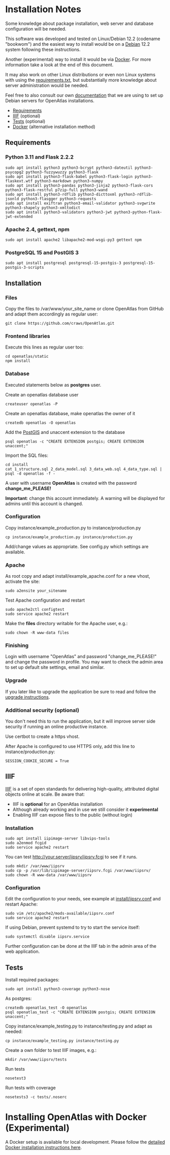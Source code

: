 # Installation NotesSome knowledge about package installation, web server and databaseconfiguration will be needed.This software was developed and tested on Linux/Debian 12.2(codename "bookwom") and the easiest way to install would be on a[Debian](https://www.debian.org/) 12.2 system following these instructions.Another (experimental) way to install it would be via[Docker](https://www.docker.com/).For more information take a look at the end of this document.It may also work on other Linux distributions or even non Linux systems withusing the [requirements.txt](requirements.txt), but substantially moreknowledge about server administration would be needed.Feel free to also consult our own[documentation](https://redmine.openatlas.eu/projects/uni/wiki/Debian_server_installation)that we are using to set up Debian servers for OpenAtlas installations.* [Requirements](#Requirements)* [IIIF](#IIIF) (optional)* [Tests](#Tests) (optional)* [Docker](#Docker) (alternative installation method)## Requirements### Python 3.11 and Flask 2.2.2    sudo apt install python3 python3-bcrypt python3-dateutil python3-psycopg2 python3-fuzzywuzzy python3-flask    sudo apt install python3-flask-babel python3-flask-login python3-flaskext.wtf python3-markdown python3-numpy    sudo apt install python3-pandas python3-jinja2 python3-flask-cors python3-flask-restful p7zip-full python3-wand    sudo apt install python3-rdflib python3-dicttoxml python3-rdflib-jsonld python3-flasgger python3-requests    sudo apt install exiftran python3-email-validator python3-svgwrite python3-shapely python3-xmltodict     sudo apt install python3-validators python3-jwt python3-python-flask-jwt-extended### Apache 2.4, gettext, npm    sudo apt install apache2 libapache2-mod-wsgi-py3 gettext npm### PostgreSQL 15 and PostGIS 3    sudo apt install postgresql postgresql-15-postgis-3 postgresql-15-postgis-3-scripts## Installation### FilesCopy the files to /var/www/your_site_name or clone OpenAtlas from GitHub andadapt them accordingly as regular user:    git clone https://github.com/craws/OpenAtlas.git### Frontend librariesExecute this lines as regular user too:    cd openatlas/static    npm install### DatabaseExecuted statements below as **postgres** user.Create an openatlas database user    createuser openatlas -PCreate an openatlas database, make openatlas the owner of it    createdb openatlas -O openatlasAdd the [PostGIS](https://postgis.net/) and unaccent extension to the database    psql openatlas -c "CREATE EXTENSION postgis; CREATE EXTENSION unaccent;"Import the SQL files:    cd install    cat 1_structure.sql 2_data_model.sql 3_data_web.sql 4_data_type.sql | psql -d openatlas -f -A user with username **OpenAtlas** is created with the password**change_me_PLEASE!****Important**: change this account immediately. A warning will be displayed foradmins until this account is changed.### ConfigurationCopy instance/example_production.py to instance/production.py    cp instance/example_production.py instance/production.pyAdd/change values as appropriate. See config.py which settings are available.### ApacheAs root copy and adapt install/example_apache.conf for a new vhost, activatethe site:    sudo a2ensite your_sitenameTest Apache configuration and restart    sudo apache2ctl configtest    sudo service apache2 restartMake the **files** directory writable for the Apache user, e.g.:    sudo chown -R www-data files### FinishingLogin with username "OpenAtlas" and password "change_me_PLEASE!" and change thepassword in profile. You may want to check the admin area to set up defaultsite settings, email and similar.### UpgradeIf you later like to upgrade the application be sure to read and follow the[upgrade instructions](install/upgrade/upgrade.md).### Additional security (optional)You don't need this to run the application, but it will improve server sidesecurity if running an online productive instance.Use certbot to create a https vhost.After Apache is configured to use HTTPS only, add this line toinstance/production.py:    SESSION_COOKIE_SECURE = True## IIIF[IIIF](https://iiif.io/) is a set of open standards for deliveringhigh-quality, attributed digital objects online at scale. Be aware that:* IIIF is **optional** for an OpenAtlas installation* Although already working and in use we still consider it **experimental*** Enabling IIIF can expose files to the public (without login)### Installation    sudo apt install iipimage-server libvips-tools    sudo a2enmod fcgid    sudo service apache2 restartYou can test http://your.server/iipsrv/iipsrv.fcgi to see if it runs.    sudo mkdir /var/www/iipsrv    sudo cp -p /usr/lib/iipimage-server/iipsrv.fcgi /var/www/iipsrv/    sudo chown -R www-data /var/www/iipsrv### ConfigurationEdit the configuration to your needs, see example at[install/iipsrv.conf](install/iipsrv.conf) and restart Apache:    sudo vim /etc/apache2/mods-available/iipsrv.conf    sudo service apache2 restartIf using Debian, prevent systemd to try to start the service itself:    sudo systemctl disable iipsrv.serviceFurther configuration can be done at the IIIF tab in the admin area of the webapplication.## TestsInstall required packages:    sudo apt install python3-coverage python3-noseAs postgres:    createdb openatlas_test -O openatlas    psql openatlas_test -c "CREATE EXTENSION postgis; CREATE EXTENSION unaccent;"Copy instance/example_testing.py to instance/testing.py and adapt as needed:    cp instance/example_testing.py instance/testing.pyCreate a own folder to test IIIF images, e.g.:    mkdir /var/www/iipsrv/testsRun tests    nosetest3Run tests with coverage    nosetests3 -c tests/.noserc# Installing OpenAtlas with Docker (Experimental)A Docker setup is available for local development. Please follow the [detailed Docker installation instructions here](install/docker/install.md).
